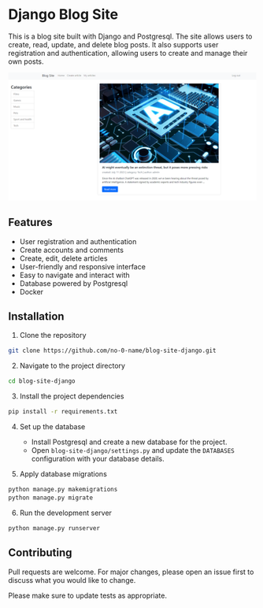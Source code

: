 # Django Blog Site

This is a blog site built with Django and Postgresql. The site allows users to create, read, update, and delete blog posts. It also supports user registration and authentication, allowing users to create and manage their own posts.

![blog-photo](https://github.com/no-0-name/blog-site-django/blob/main/blog-django-photo.png)
## Features

- User registration and authentication
- Create accounts and comments
- Create, edit, delete articles
- User-friendly and responsive interface
- Easy to navigate and interact with
- Database powered by Postgresql
- Docker

## Installation

1. Clone the repository

```bash
git clone https://github.com/no-0-name/blog-site-django.git
```

2. Navigate to the project directory

```bash
cd blog-site-django
```

3. Install the project dependencies

```bash
pip install -r requirements.txt
```

4. Set up the database

   - Install Postgresql and create a new database for the project.
   - Open `blog-site-django/settings.py` and update the `DATABASES` configuration with your database details.

5. Apply database migrations

```bash
python manage.py makemigrations
python manage.py migrate
```

6. Run the development server

```bash
python manage.py runserver
```

## Contributing

Pull requests are welcome. For major changes, please open an issue first to discuss what you would like to change.

Please make sure to update tests as appropriate.
